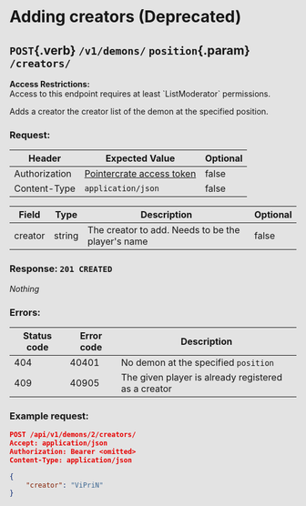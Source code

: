 <div class='panel fade js-scroll-anim' data-anim='fade'>
<div style="top:0;right:0;left:0;bottom:0;background: rgba(0,0,0,0.1);z-index: 500; position:absolute"></div>

# Adding creators (Deprecated)

## `POST`{.verb} `/v1/demons/` `position`{.param} `/creators/`

<div class='info-yellow'>
<b>Access Restrictions:</b><br>
Access to this endpoint requires at least `ListModerator` permissions.
</div>

Adds a creator the creator list of the demon at the specified position.

### Request:

| Header        | Expected Value                                             | Optional |
| ------------- | ---------------------------------------------------------- | -------- |
| Authorization | [Pointercrate access token](/documentation/#access-tokens) | false    |
| Content-Type  | `application/json`                                         | false    |

| Field   | Type   | Description                                       | Optional |
| ------- | ------ | ------------------------------------------------- | -------- |
| creator | string | The creator to add. Needs to be the player's name | false    |

### Response: `201 CREATED`

_Nothing_

### Errors:

| Status code | Error code | Description                                         |
| ----------- | ---------- | --------------------------------------------------- |
| 404         | 40401      | No demon at the specified `position`                |
| 409         | 40905      | The given player is already registered as a creator |

### Example request:

```json
POST /api/v1/demons/2/creators/
Accept: application/json
Authorization: Bearer <omitted>
Content-Type: application/json

{
    "creator": "ViPriN"
}
```

</div>
